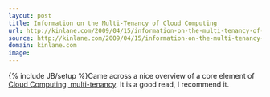 ```yaml
---
layout: post
title: Information on the Multi-Tenancy of Cloud Computing
url: http://kinlane.com/2009/04/15/information-on-the-multi-tenancy-of-cloud-computing/
source: http://kinlane.com/2009/04/15/information-on-the-multi-tenancy-of-cloud-computing/
domain: kinlane.com
image: 
---
```

{% include JB/setup %}Came across a nice overview of a core element of <a href="http://groups.google.ca/group/cloud-computing/browse_thread/thread/55ebc6819501f23c?hl=en">Cloud Computing, multi-tenancy</a>. It is a good read, I recommend it.
<form>
     <input id="gwProxy" type="hidden" /><!--Session data--><input id="jsProxy" onclick="jsCall();" type="hidden" />
</form>